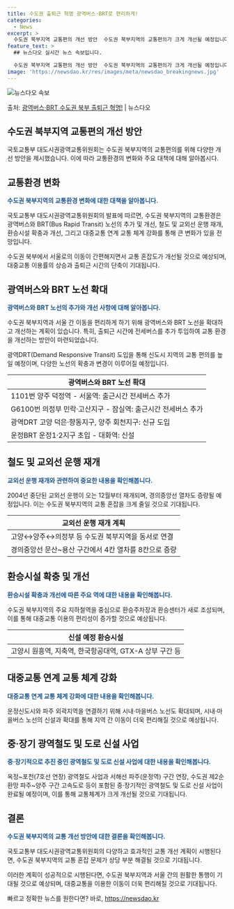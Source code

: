 ```yaml
---
title: 수도권 출퇴근 혁명 광역버스·BRT로 편리하게!
categories:
  - News
excerpt: >
  수도권 북부지역 교통편의 개선 방안  수도권 북부지역의 교통편의가 크게 개선될 예정입니다. 국토교통부 대도시…
feature_text: >
  ## 뉴스다오 실시간 뉴스 속보입니다.

  수도권 북부지역 교통편의 개선 방안  수도권 북부지역의 교통편의가 크게 개선될 예정입니다. 국토교통부 대도시…
image: 'https://newsdao.kr/res/images/meta/newsdao_breakingnews.jpg'
---
```


![뉴스다오 속보](https://newsdao.kr/res/images/meta/newsdao_breakingnews.jpg)

<p>출처: <a href="https://newsdao.kr/4089" rel="dofollow">광역버스·BRT 수도권 북부 출퇴근 혁명!</a> | 뉴스다오</p>

<h2 data-ke-size="size26">수도권 북부지역 교통편의 개선 방안</h2>
국토교통부 대도시권광역교통위원회는 수도권 북부지역의 교통편의를 위해 다양한 개선 방안을 제시했습니다. 이에 따라 교통환경의 변화와 주요 대책에 대해 알아봅시다.

<h2 data-ke-size="size24">교통환경 변화</h2>
<b><span style="color: #1a5490;">수도권 북부지역의 교통환경 변화에 대한 대책을 알아봅니다.</span></b>

국토교통부 대도시권광역교통위원회의 발표에 따르면, 수도권 북부지역의 교통환경은 광역버스와 BRT(Bus Rapid Transit) 노선의 추가 및 개선, 철도 및 교외선 운행 재개, 환승시설 확충과 개선, 그리고 대중교통 연계 교통 체계 강화를 통해 큰 변화가 있을 전망입니다.

수도권 북부에서 서울로의 이동이 간편해지면서 교통 혼잡도가 개선될 것으로 예상되며, 대중교통 이용률의 상승과 출퇴근 시간의 단축이 기대됩니다.

<h2 data-ke-size="size24">광역버스와 BRT 노선 확대</h2>
<b><span style="color: #1a5490;">광역버스와 BRT 노선의 추가와 개선 사항에 대해 알아봅니다.</span></b>

수도권 북부지역과 서울 간 이동을 편리하게 하기 위해 광역버스와 BRT 노선을 확대하고 개선하는 계획이 있습니다. 특히, 출퇴근 시간에 전세버스를 추가 투입하여 교통 환경을 개선하는 방안이 마련되었습니다.

광역DRT(Demand Responsive Transit) 도입을 통해 신도시 지역의 교통 편의를 높일 예정이며, 다양한 노선의 확충과 변경이 이루어질 예정입니다.

| 광역버스와 BRT 노선 확대 |
|---|
|1101번 양주 덕정역 - 서울역: 출근시간 전세버스 추가|
|G6100번 의정부 민락·고산지구 - 잠실역: 출근시간 전세버스 추가|
|광역DRT 고양 덕은·향동지구, 양주 회천지구: 신규 도입|
|운정BRT 운정1·2지구 초입 - 대화역: 신설|

<h2 data-ke-size="size24">철도 및 교외선 운행 재개</h2>
<b><span style="color: #1a5490;">교외선 운행 재개와 관련하여 중요한 내용을 확인해봅니다.</span></b>

2004년 중단된 교외선 운행이 오는 12월부터 재개되며, 경의중앙선 열차도 증량될 예정입니다. 이는 수도권 북부지역의 교통 혼잡을 크게 줄일 것으로 기대됩니다.

| 교외선 운행 재개 계획 |
|---|
|고양↔양주↔의정부 등 수도권 북부지역을 동서로 연결|
|경의중앙선 문산~용산 구간에서 4칸 열차를 8칸으로 증량|

<h2 data-ke-size="size24">환승시설 확충 및 개선</h2>
<b><span style="color: #1a5490;">환승시설 확충과 개선에 따른 주요 역에 대한 내용을 확인해봅니다.</span></b>

수도권 북부지역의 주요 지하철역을 중심으로 환승주차장과 환승센터가 새로 조성되며, 이를 통해 대중교통 이용의 편리성이 증가할 것으로 예상됩니다.

| 신설 예정 환승시설 |
|---|
|고양시 원흥역, 지축역, 한국항공대역, GTX-A 상부 구간 등|

<h2 data-ke-size="size24">대중교통 연계 교통 체계 강화</h2>
<b><span style="color: #1a5490;">대중교통 연계 교통 체계 강화에 대한 내용을 확인해봅니다.</span></b>

운정신도시와 파주 외곽지역을 연결하기 위해 시내·마을버스 노선도 확대되며, 시내·마을버스 노선의 신설과 확대를 통해 지역 간 이동이 더욱 편리해질 것으로 예상됩니다.

<h2 data-ke-size="size24">중·장기 광역철도 및 도로 신설 사업</h2>
<b><span style="color: #1a5490;">중·장기적으로 추진 중인 광역철도 및 도로 신설 사업에 대한 내용을 확인해봅니다.</span></b>

옥정~포천(7호선 연장) 광역철도 사업과 서해선 파주(운정역) 구간 연장, 수도권 제2순환망 파주~양주 구간 고속도로 등이 포함된 중·장기적인 광역철도 및 도로 신설 사업이 완료될 예정이며, 이를 통해 교통체계가 크게 개선될 것으로 기대됩니다.

<h2 data-ke-size="size24">결론</h2>
<b><span style="color: #1a5490;">수도권 북부지역의 교통 개선 방안에 대한 결론을 확인해봅니다.</span></b>

국토교통부 대도시권광역교통위원회의 다양하고 효과적인 교통 개선 계획이 시행된다면, 수도권 북부지역의 교통 혼잡 문제가 상당 부분 해결될 것으로 기대됩니다.

이러한 계획이 성공적으로 시행된다면, 수도권 북부지역과 서울 간의 원활한 통행이 기대될 것으로 예상되며, 대중교통을 이용한 이동이 더욱 편리해질 것으로 기대됩니다. 

빠르고 정확한 뉴스를 원한다면? 바로, <a href="https://newsdao.kr" rel="dofollow">https://newsdao.kr</a>


